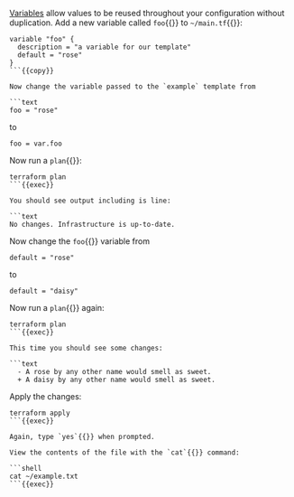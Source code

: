 [Variables](https://terraform.io/language/values/variables) allow
values to be reused throughout your configuration without duplication. Add a 
new variable called `foo`{{}} to `~/main.tf`{{}}:

```hcl
variable "foo" {
  description = "a variable for our template"
  default = "rose"
}
```{{copy}}

Now change the variable passed to the `example` template from

```text
foo = "rose"
```

to

```text
foo = var.foo
```

Now run a `plan`{{}}:

```shell
terraform plan
```{{exec}}

You should see output including is line:

```text
No changes. Infrastructure is up-to-date.
```

Now change the `foo`{{}} variable from

```text
default = "rose"
```

to

```text
default = "daisy"
```

Now run a `plan`{{}} again:

```shell
terraform plan
```{{exec}}

This time you should see some changes:

```text
  - A rose by any other name would smell as sweet.
  + A daisy by any other name would smell as sweet.
```

Apply the changes:

```shell
terraform apply
```{{exec}}

Again, type `yes`{{}} when prompted.

View the contents of the file with the `cat`{{}} command:

```shell
cat ~/example.txt
```{{exec}}
